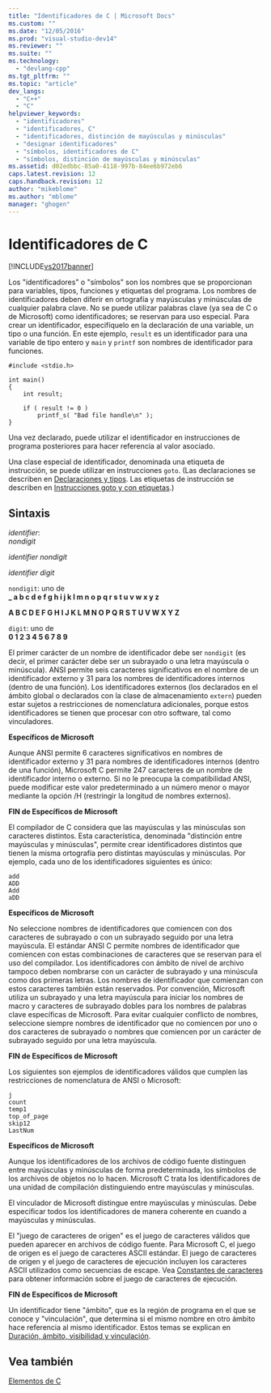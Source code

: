 ```yaml
---
title: "Identificadores de C | Microsoft Docs"
ms.custom: ""
ms.date: "12/05/2016"
ms.prod: "visual-studio-dev14"
ms.reviewer: ""
ms.suite: ""
ms.technology: 
  - "devlang-cpp"
ms.tgt_pltfrm: ""
ms.topic: "article"
dev_langs: 
  - "C++"
  - "C"
helpviewer_keywords: 
  - "identificadores"
  - "identificadores, C"
  - "identificadores, distinción de mayúsculas y minúsculas"
  - "designar identificadores"
  - "símbolos, identificadores de C"
  - "símbolos, distinción de mayúsculas y minúsculas"
ms.assetid: d02edbbc-85a0-4118-997b-84ee6b972eb6
caps.latest.revision: 12
caps.handback.revision: 12
author: "mikeblome"
ms.author: "mblome"
manager: "ghogen"
---
```

# Identificadores de C
[!INCLUDE[vs2017banner](../assembler/inline/includes/vs2017banner.md)]

Los "identificadores" o "símbolos" son los nombres que se proporcionan para variables, tipos, funciones y etiquetas del programa.  Los nombres de identificadores deben diferir en ortografía y mayúsculas y minúsculas de cualquier palabra clave.  No se puede utilizar palabras clave \(ya sea de C o de Microsoft\) como identificadores; se reservan para uso especial.  Para crear un identificador, especifíquelo en la declaración de una variable, un tipo o una función.  En este ejemplo, `result` es un identificador para una variable de tipo entero y `main` y `printf` son nombres de identificador para funciones.  
  
```  
#include <stdio.h>  
  
int main()  
{  
    int result;  
  
    if ( result != 0 )  
        printf_s( "Bad file handle\n" );  
}  
```  
  
 Una vez declarado, puede utilizar el identificador en instrucciones de programa posteriores para hacer referencia al valor asociado.  
  
 Una clase especial de identificador, denominada una etiqueta de instrucción, se puede utilizar en instrucciones `goto`. \(Las declaraciones se describen en [Declaraciones y tipos](../c-language/declarations-and-types.md). Las etiquetas de instrucción se describen en [Instrucciones goto y con etiquetas](../c-language/goto-and-labeled-statements-c.md).\)  
  
## Sintaxis  
 *identifier*:  
 *nondigit*  
  
 *identifier nondigit*  
  
 *identifier digit*  
  
 `nondigit`: uno de  
 **\_ a b c d e f g h i j k l m n o p q r s t u v w x y z**  
  
 **A B C D E F G H I J K L M N O P Q R S T U V W X Y Z**  
  
 `digit`: uno de  
 **0 1 2 3 4 5 6 7 8 9**  
  
 El primer carácter de un nombre de identificador debe ser `nondigit` \(es decir, el primer carácter debe ser un subrayado o una letra mayúscula o minúscula\).  ANSI permite seis caracteres significativos en el nombre de un identificador externo y 31 para los nombres de identificadores internos \(dentro de una función\).  Los identificadores externos \(los declarados en el ámbito global o declarados con la clase de almacenamiento `extern`\) pueden estar sujetos a restricciones de nomenclatura adicionales, porque estos identificadores se tienen que procesar con otro software, tal como vinculadores.  
  
 **Específicos de Microsoft**  
  
 Aunque ANSI permite 6 caracteres significativos en nombres de identificador externo y 31 para nombres de identificadores internos \(dentro de una función\), Microsoft C permite 247 caracteres de un nombre de identificador interno o externo.  Si no le preocupa la compatibilidad ANSI, puede modificar este valor predeterminado a un número menor o mayor mediante la opción \/H \(restringir la longitud de nombres externos\).  
  
 **FIN de Específicos de Microsoft**  
  
 El compilador de C considera que las mayúsculas y las minúsculas son caracteres distintos.  Esta característica, denominada "distinción entre mayúsculas y minúsculas", permite crear identificadores distintos que tienen la misma ortografía pero distintas mayúsculas y minúsculas.  Por ejemplo, cada uno de los identificadores siguientes es único:  
  
```  
add  
ADD  
Add  
aDD  
```  
  
 **Específicos de Microsoft**  
  
 No seleccione nombres de identificadores que comiencen con dos caracteres de subrayado o con un subrayado seguido por una letra mayúscula.  El estándar ANSI C permite nombres de identificador que comiencen con estas combinaciones de caracteres que se reservan para el uso del compilador.  Los identificadores con ámbito de nivel de archivo tampoco deben nombrarse con un carácter de subrayado y una minúscula como dos primeras letras.  Los nombres de identificador que comienzan con estos caracteres también están reservados.  Por convención, Microsoft utiliza un subrayado y una letra mayúscula para iniciar los nombres de macro y caracteres de subrayado dobles para los nombres de palabras clave específicas de Microsoft.  Para evitar cualquier conflicto de nombres, seleccione siempre nombres de identificador que no comiencen por uno o dos caracteres de subrayado o nombres que comiencen por un carácter de subrayado seguido por una letra mayúscula.  
  
 **FIN de Específicos de Microsoft**  
  
 Los siguientes son ejemplos de identificadores válidos que cumplen las restricciones de nomenclatura de ANSI o Microsoft:  
  
```  
j  
count  
temp1  
top_of_page  
skip12  
LastNum  
```  
  
 **Específicos de Microsoft**  
  
 Aunque los identificadores de los archivos de código fuente distinguen entre mayúsculas y minúsculas de forma predeterminada, los símbolos de los archivos de objetos no lo hacen.  Microsoft C trata los identificadores de una unidad de compilación distinguiendo entre mayúsculas y minúsculas.  
  
 El vinculador de Microsoft distingue entre mayúsculas y minúsculas.  Debe especificar todos los identificadores de manera coherente en cuando a mayúsculas y minúsculas.  
  
 El "juego de caracteres de origen" es el juego de caracteres válidos que pueden aparecer en archivos de código fuente.  Para Microsoft C, el juego de origen es el juego de caracteres ASCII estándar.  El juego de caracteres de origen y el juego de caracteres de ejecución incluyen los caracteres ASCII utilizados como secuencias de escape.  Vea [Constantes de caracteres](../c-language/c-character-constants.md) para obtener información sobre el juego de caracteres de ejecución.  
  
 **FIN de Específicos de Microsoft**  
  
 Un identificador tiene "ámbito", que es la región de programa en el que se conoce y "vinculación", que determina si el mismo nombre en otro ámbito hace referencia al mismo identificador.  Estos temas se explican en [Duración, ámbito, visibilidad y vinculación](../c-language/lifetime-scope-visibility-and-linkage.md).  
  
## Vea también  
 [Elementos de C](../c-language/elements-of-c.md)